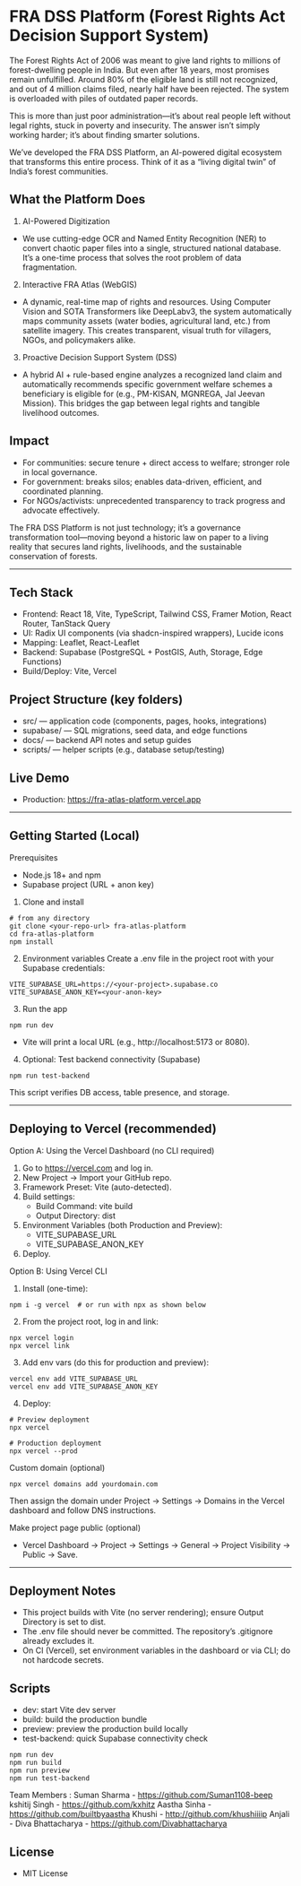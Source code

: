 # FRA DSS Platform (Forest Rights Act Decision Support System)

The Forest Rights Act of 2006 was meant to give land rights to millions of forest-dwelling people in India. But even after 18 years, most promises remain unfulfilled. Around 80% of the eligible land is still not recognized, and out of 4 million claims filed, nearly half have been rejected. The system is overloaded with piles of outdated paper records.

This is more than just poor administration—it’s about real people left without legal rights, stuck in poverty and insecurity. The answer isn’t simply working harder; it’s about finding smarter solutions.

We’ve developed the FRA DSS Platform, an AI-powered digital ecosystem that transforms this entire process. Think of it as a “living digital twin” of India’s forest communities.

## What the Platform Does

1) AI-Powered Digitization
- We use cutting-edge OCR and Named Entity Recognition (NER) to convert chaotic paper files into a single, structured national database. It’s a one-time process that solves the root problem of data fragmentation.

2) Interactive FRA Atlas (WebGIS)
- A dynamic, real-time map of rights and resources. Using Computer Vision and SOTA Transformers like DeepLabv3, the system automatically maps community assets (water bodies, agricultural land, etc.) from satellite imagery. This creates transparent, visual truth for villagers, NGOs, and policymakers alike.

3) Proactive Decision Support System (DSS)
- A hybrid AI + rule-based engine analyzes a recognized land claim and automatically recommends specific government welfare schemes a beneficiary is eligible for (e.g., PM-KISAN, MGNREGA, Jal Jeevan Mission). This bridges the gap between legal rights and tangible livelihood outcomes.

## Impact

- For communities: secure tenure + direct access to welfare; stronger role in local governance.
- For government: breaks silos; enables data-driven, efficient, and coordinated planning.
- For NGOs/activists: unprecedented transparency to track progress and advocate effectively.

The FRA DSS Platform is not just technology; it’s a governance transformation tool—moving beyond a historic law on paper to a living reality that secures land rights, livelihoods, and the sustainable conservation of forests.

---

## Tech Stack

- Frontend: React 18, Vite, TypeScript, Tailwind CSS, Framer Motion, React Router, TanStack Query
- UI: Radix UI components (via shadcn-inspired wrappers), Lucide icons
- Mapping: Leaflet, React-Leaflet
- Backend: Supabase (PostgreSQL + PostGIS, Auth, Storage, Edge Functions)
- Build/Deploy: Vite, Vercel

## Project Structure (key folders)

- src/ — application code (components, pages, hooks, integrations)
- supabase/ — SQL migrations, seed data, and edge functions
- docs/ — backend API notes and setup guides
- scripts/ — helper scripts (e.g., database setup/testing)

## Live Demo

- Production: https://fra-atlas-platform.vercel.app

---

## Getting Started (Local)

Prerequisites
- Node.js 18+ and npm
- Supabase project (URL + anon key)

1) Clone and install
```
# from any directory
git clone <your-repo-url> fra-atlas-platform
cd fra-atlas-platform
npm install
```

2) Environment variables
Create a .env file in the project root with your Supabase credentials:
```
VITE_SUPABASE_URL=https://<your-project>.supabase.co
VITE_SUPABASE_ANON_KEY=<your-anon-key>
```

3) Run the app
```
npm run dev
```
- Vite will print a local URL (e.g., http://localhost:5173 or 8080).

4) Optional: Test backend connectivity (Supabase)
```
npm run test-backend
```
This script verifies DB access, table presence, and storage.

---

## Deploying to Vercel (recommended)

Option A: Using the Vercel Dashboard (no CLI required)
1) Go to https://vercel.com and log in.
2) New Project → Import your GitHub repo.
3) Framework Preset: Vite (auto-detected).
4) Build settings:
   - Build Command: vite build
   - Output Directory: dist
5) Environment Variables (both Production and Preview):
   - VITE_SUPABASE_URL
   - VITE_SUPABASE_ANON_KEY
6) Deploy.

Option B: Using Vercel CLI
1) Install (one-time):
```
npm i -g vercel  # or run with npx as shown below
```
2) From the project root, log in and link:
```
npx vercel login
npx vercel link
```
3) Add env vars (do this for production and preview):
```
vercel env add VITE_SUPABASE_URL
vercel env add VITE_SUPABASE_ANON_KEY
```
4) Deploy:
```
# Preview deployment
npx vercel

# Production deployment
npx vercel --prod
```

Custom domain (optional)
```
npx vercel domains add yourdomain.com
```
Then assign the domain under Project → Settings → Domains in the Vercel dashboard and follow DNS instructions.

Make project page public (optional)
- Vercel Dashboard → Project → Settings → General → Project Visibility → Public → Save.

---

## Deployment Notes

- This project builds with Vite (no server rendering); ensure Output Directory is set to dist.
- The .env file should never be committed. The repository’s .gitignore already excludes it.
- On CI (Vercel), set environment variables in the dashboard or via CLI; do not hardcode secrets.

## Scripts

- dev: start Vite dev server
- build: build the production bundle
- preview: preview the production build locally
- test-backend: quick Supabase connectivity check

```
npm run dev
npm run build
npm run preview
npm run test-backend
```
Team Members :
Suman Sharma - https://github.com/Suman1108-beep
kshitij Singh - https://github.com/kxhitz
Aastha Sinha - https://github.com/builtbyaastha
Khushi - http://github.com/khushiiiip
Anjali - 
Diva Bhattacharya - https://github.com/Divabhattacharya

## License

- MIT License

